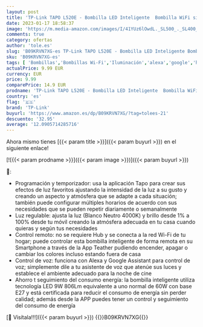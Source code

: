 ```yaml
---
layout: post
title: 'TP-Link TAPO L520E - Bombilla LED Inteligente  Bombilla WiFi sin necesidad de Hub  Blanco Neutro 4000K  Regulable E27  8.7W/ 806lm  Compatible Alexa  Echo y Google Home'
date: 2023-01-17 18:58:37
image: 'https://m.media-amazon.com/images/I/41YUz6lOwdL._SL500_._SL400_.jpg'
comments: true
category: ofertas
author: 'tole.es'
slug: 'B09KRVN7XG-es TP-Link TAPO L520E - Bombilla LED Inteligente Bombilla...'
sku: 'B09KRVN7XG-es'
tags: [ 'Bombillas','Bombillas Wi-Fi','Iluminación','alexa','google','home','tp-link','🇪🇸', ]
actualPrice: 9.99 EUR
currency: EUR
price: 9.99
comparePrice: 14.9 EUR
prodname: 'TP-Link TAPO L520E - Bombilla LED Inteligente  Bombilla WiFi sin necesidad de Hub  Blanco Neutro 4000K  Regulable E27  8.7W/ 806lm  Compatible Alexa  Echo y Google Home'
country: 'es'
flag: '🇪🇸'
brand: 'TP-Link'
buyurl: 'https://www.amazon.es/dp/B09KRVN7XG/?tag=tolees-21'
descuento: '32.95'
average: '12.0905714285716'
---
```


Ahora mismo tienes [{{< param title >}}]({{< param buyurl >}}) en el siguiente enlace!

[![{{< param prodname >}}]({{< param image >}})]({{< param buyurl >}})

🔎:

- Programación y temporizador: usa la aplicación Tapo para crear sus efectos de luz favoritos ajustando la intensidad de la luz a su gusto y creando un aspecto y atmósfera que se adapte a cada situación; también puede configurar múltiples horarios de acuerdo con sus necesidades que se pueden repetir diariamente o semanalmente
- Luz regulable: ajusta la luz (Blanco Neutro 4000K) y brillo desde 1% a 100% desde tu móvil creando la atmósfera adecuada en tu casa cuando quieras y según tus necesidades
- Control remoto: no se requiere Hub y se conecta a la red Wi-Fi de tu hogar; puede controlar esta bombilla inteligente de forma remota en su Smartphone a través de la App Teather pudiendo encender, apagar o cambiar los colores incluso estando fuera de casa
- Control de voz: funciona con Alexa y Google Assistant para control de voz; simplemente dile a tu asistente de voz que atenúe sus luces y establece el ambiente adecuado para la noche de cine
- Ahorro t seguimiento del consumo energía: la bombilla inteligente utiliza tecnología LED 9W 806Lm equivalente a uno normal de 60W con base E27 y está certificada para reducir el consumo de energía sin perder calidad; además desde la APP puedes tener un control y seguimiento del consumo de energía

[🛒 Visítala!!!]({{< param buyurl >}})
{{<world>}}B09KRVN7XG{{</world>}}

